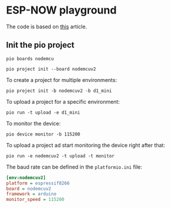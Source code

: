 # ESP-NOW playground

The code is based on [this](https://randomnerdtutorials.com/esp-now-esp8266-nodemcu-arduino-ide/) article.

## Init the pio project

```console
pio boards nodemcu
```

```console
pio project init --board nodemcuv2
```

To create a project for multiple environments:

```console
pio project init -b nodemcuv2 -b d1_mini
```

To upload a project for a specific environment:

```console
pio run -t upload -e d1_mini
```

To monitor the device:

```console
pio device monitor -b 115200
```

To upload a project ad start monitoring the device right after that:

```console
pio run -e nodemcuv2 -t upload -t monitor
```

The baud rate can be defined in the `platformio.ini` file:

```ini
[env:nodemcuv2]
platform = espressif8266
board = nodemcuv2
framework = arduino
monitor_speed = 115200
```
